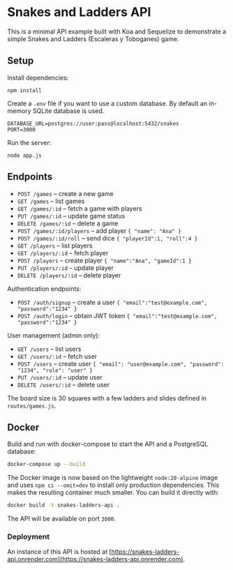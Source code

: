 # Snakes and Ladders API

This is a minimal API example built with Koa and Sequelize to demonstrate a simple Snakes and Ladders (Escaleras y Toboganes) game.

## Setup

Install dependencies:

```
npm install
```

Create a `.env` file if you want to use a custom database. By default an in-memory SQLite database is used.

```
DATABASE_URL=postgres://user:pass@localhost:5432/snakes
PORT=3000
```

Run the server:

```
node app.js
```

## Endpoints

- `POST /games` – create a new game
- `GET /games` – list games
- `GET /games/:id` – fetch a game with players
- `PUT /games/:id` – update game status
- `DELETE /games/:id` – delete a game
- `POST /games/:id/players` – add player `{ "name": "Ana" }`
- `POST /games/:id/roll` – send dice `{ "playerId":1, "roll":4 }`
- `GET /players` – list players
- `GET /players/:id` – fetch player
- `POST /players` – create player `{ "name":"Ana", "gameId":1 }`
- `PUT /players/:id` – update player
- `DELETE /players/:id` – delete player

Authentication endpoints:

- `POST /auth/signup` – create a user `{ "email":"test@example.com", "password":"1234" }`
- `POST /auth/login` – obtain JWT token `{ "email":"test@example.com", "password":"1234" }`

User management (admin only):
- `GET /users` – list users
- `GET /users/:id` – fetch user
- `POST /users` – create user `{ "email": "user@example.com", "password": "1234", "role": "user" }`
- `PUT /users/:id` – update user
- `DELETE /users/:id` – delete user

The board size is 30 squares with a few ladders and slides defined in `routes/games.js`.

## Docker

Build and run with docker-compose to start the API and a PostgreSQL database:

```bash
docker-compose up --build
```

The Docker image is now based on the lightweight `node:20-alpine` image and uses
`npm ci --omit=dev` to install only production dependencies. This makes the
resulting container much smaller. You can build it directly with:

```bash
docker build -t snakes-ladders-api .
```

The API will be available on port `3000`.

### Deployment

An instance of this API is hosted at
[https://snakes-ladders-api.onrender.com](https://snakes-ladders-api.onrender.com).
